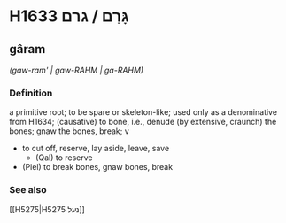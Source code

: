 # H1633 גָּרַם / גרם

## gâram

_(gaw-ram' | ɡaw-RAHM | ɡa-RAHM)_

### Definition

a primitive root; to be spare or skeleton-like; used only as a denominative from H1634; (causative) to bone, i.e., denude (by extensive, craunch) the bones; gnaw the bones, break; v

- to cut off, reserve, lay aside, leave, save
  - (Qal) to reserve
- (Piel) to break bones, gnaw bones, break

### See also

[[H5275|H5275 נעל]]
